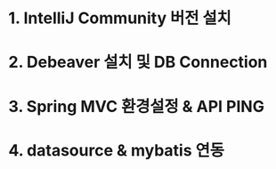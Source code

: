 # 1. IntelliJ Community 버전 설치
# 2. Debeaver 설치 및 DB Connection
# 3. Spring MVC 환경설정 & API PING
# 4. datasource & mybatis 연동
